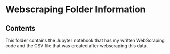 # Webscraping Folder Information 

## Contents 
This folder contains the Jupyter notebook that has my written WebScraping code and the CSV file that was created after webscraping this data.



